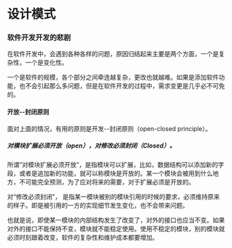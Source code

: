 # 设计模式

### 软件开发开发的悲剧

在软件开发中，会遇到各种各样的问题，原因归结起来主要是两个方面，一个是复杂性，一个是变化性。

一个是软件的规模，各个部分之间牵连越复杂，更改也就越难。如果是添加软件功能，也不会引起那么多问题，但是在软件开发的过程中，需求变更是几乎必不可免的。

#### 开放--封闭原则
面对上面的情况，有用的原则是开发--封闭原则（open-closed principle）。

#####  对模块扩展必须开放（open），对修改必须封闭（Closed）。

所谓“对模块扩展必须开放”，是指模块可以扩展，比如，数据结构可以添加新的字段，或者是追加新的功能，就可以称模块是开放的。某一个模块会被用到什么地方，不可能完全预测，为了应对将来的需要，对于扩展必须是开放的。

对“修改必须封闭”， 是指某一模块被别的模块引用的时候的要求，必须维持原来的样子。即是被引用的一方的实现细节发生变化，也不会带来问题。

也就是说，即使某一模块的内部结构发生了改变了，对外的接口也应当不变。如果对外的接口不能保持不变，模块就不能稳定使用。使用不稳定的模块，别的模块就必须时刻跟着改变，软件的复杂性和维护成本都要增加。





